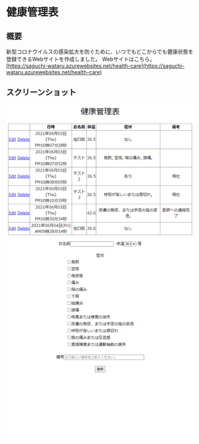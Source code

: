 # 健康管理表
## 概要
新型コロナウイルスの感染拡大を防ぐために、いつでもどこからでも健康状態を登録できるWebサイトを作成しました。
Webサイトはこちら。[https://saguchi-wataru.azurewebsites.net/health-care](https://saguchi-wataru.azurewebsites.net/health-care)

## スクリーンショット
![スクリーンショット](https://github.com/SaguchiWataru/health-care/blob/main/sources/screen.png?raw=true)
